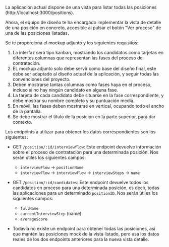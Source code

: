 La aplicación actual dispone de una vista para listar todas las posiciones (http://localhost:3000/positions).

Ahora, el equipo de diseño te ha encargado implementar la vista de detalle de una posición en concreto, accesible al pulsar el botón "Ver proceso" de una de las posiciones listadas.

Se te proporciona el mockup adjunto y los siguientes requisitos:

1. La interfaz será tipo kanban, mostrando los candidatos como tarjetas en diferentes columnas que representan las fases del proceso de contratación.
2. EL mockup adjunto solo debe servir como base del diseño final, este debe ser adaptado al diseño actual de la aplicación, y seguir todas las convenciones del proyecto.
3. Deben mostrarse tantas columnas como fases haya en el proceso, incluso si no hay ningún candidato en alguna fase.
4. La tarjeta de cada candidato debe situarse en la fase correspondiente, y debe mostrar su nombre completo y su puntuación media.
5. En móvil, las fases deben mostrarse en vertical, ocupando todo el ancho de la pantalla.
6. Se debe mostrar el título de la posición en la parte superior, para dar contexto.

Los endpoints a utilizar para obtener los datos correspondientes son los siguientes:
- GET `/position/:id/interviewflow`: Este endpoint devuelve información sobre el proceso de contratación para una determinada posición. Nos serán útiles los siguientes campos:
  - `interviewFlow` -> `positionName`
  - `interviewFlow` -> `interviewFlow` -> `interviewSteps` -> `name`
- GET `/position/:id/candidates`: Este endpoint devuelve todos los candidatos en proceso para una determinada posición, es decir, todas las aplicaciones para un determinado `positionID`. Nos serán útiles los siguientes campos:
  - `fullName`
  - `currentInterviewStep` (name)
  - `averageScore`

- Todavía no existe un endpoint para obtener todas las posiciones, así que mantén las posiciones mock de la vista listado, pero usa los datos reales de los dos endpoints anteriores para la nueva vista detalle.
